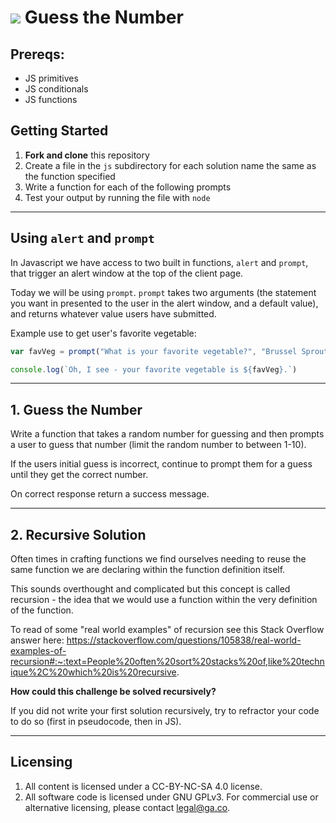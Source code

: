 # ![](https://ga-dash.s3.amazonaws.com/production/assets/logo-9f88ae6c9c3871690e33280fcf557f33.png) Guess the Number

## Prereqs:
* JS primitives
* JS conditionals
* JS functions

## Getting Started
1. **Fork and clone** this repository
2. Create a file in the `js` subdirectory for each solution name the same as the function specified 
3. Write a function for each of the following prompts
4. Test your output by running the file with `node`
___

## Using `alert` and `prompt`

In Javascript we have access to two built in functions, `alert` and `prompt`, that trigger an alert window at the top of the client page. 

Today we will be using `prompt`. `prompt` takes two arguments (the statement you want in presented to the user in the alert window, and a default value), and returns whatever value users have submitted. 

Example use to get user's favorite vegetable:
```js
var favVeg = prompt("What is your favorite vegetable?", "Brussel Sprouts")

console.log(`Oh, I see - your favorite vegetable is ${favVeg}.`)
```
___

## 1. Guess the Number

Write a function that takes a random number for guessing and then prompts a user to guess that number (limit the random number to between 1-10).

If the users initial guess is incorrect, continue to prompt them for a guess until they get the correct number. 

On correct response return a success message. 

___

## 2. Recursive Solution

Often times in crafting functions we find ourselves needing to reuse the same function we are declaring within the function definition itself. 

This sounds overthought and complicated but this concept is called recursion - the idea that we would use a function within the very definition of the function. 

To read of some "real world examples" of recursion see this Stack Overflow answer here: https://stackoverflow.com/questions/105838/real-world-examples-of-recursion#:~:text=People%20often%20sort%20stacks%20of,like%20technique%2C%20which%20is%20recursive.

**How could this challenge be solved recursively?**

If you did not write your first solution recursively, try to refractor your code to do so (first in pseudocode, then in JS).
___

## Licensing
1. All content is licensed under a CC-BY-NC-SA 4.0 license.
2. All software code is licensed under GNU GPLv3. For commercial use or alternative licensing, please contact legal@ga.co.
